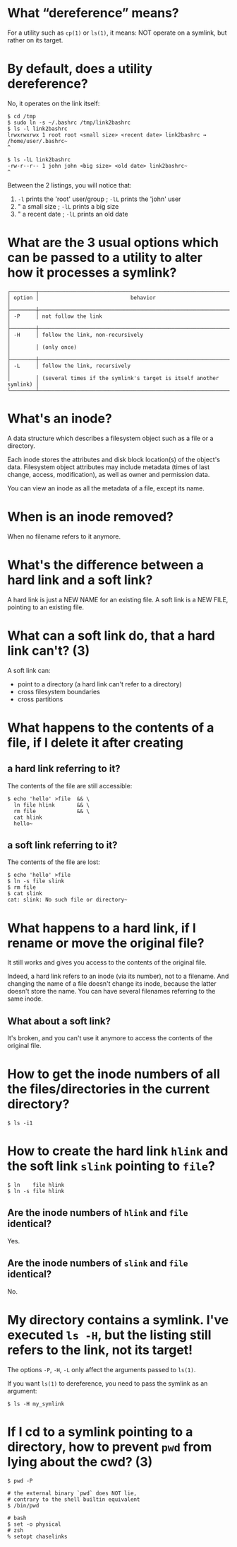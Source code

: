 # What “dereference” means?

For a utility such as `cp(1)` or `ls(1)`, it means:
NOT operate on a symlink, but rather on its target.

# By default, does a utility dereference?

No, it operates on the link itself:

    $ cd /tmp
    $ sudo ln -s ~/.bashrc /tmp/link2bashrc
    $ ls -l link2bashrc
    lrwxrwxrwx 1 root root <small size> <recent date> link2bashrc → /home/user/.bashrc~
    ^

    $ ls -lL link2bashrc
    -rw-r--r-- 1 john john <big size> <old date> link2bashrc~
    ^

Between the 2 listings, you will notice that:

   1. `-l` prints the 'root' user/group ; `-lL` prints the 'john' user
   2. "           a small size          ; `-lL` prints a big size
   3. "           a recent date         ; `-lL` prints an old date

# What are the 3 usual options which can be passed to a utility to alter how it processes a symlink?

    ┌────────┬───────────────────────────────────────────────────────────────────┐
    │ option │                             behavior                              │
    ├────────┼───────────────────────────────────────────────────────────────────┤
    │ -P     │ not follow the link                                               │
    ├────────┼───────────────────────────────────────────────────────────────────┤
    │ -H     │ follow the link, non-recursively                                  │
    │        │ (only once)                                                       │
    ├────────┼───────────────────────────────────────────────────────────────────┤
    │ -L     │ follow the link, recursively                                      │
    │        │ (several times if the symlink's target is itself another symlink) │
    └────────┴───────────────────────────────────────────────────────────────────┘

#
# What's an inode?

A  data structure  which describes  a  filesystem object  such  as a  file or  a
directory.

Each inode  stores the  attributes and  disk block  location(s) of  the object's
data.
Filesystem object attributes may include metadata (times of last change, access,
modification), as well as owner and permission data.

You can view an inode as all the metadata of a file, except its name.

# When is an inode removed?

When no filename refers to it anymore.

#
# What's the difference between a hard link and a soft link?

A hard link is just a NEW NAME for an existing file.
A soft link is a NEW FILE, pointing to an existing file.

# What can a soft link do, that a hard link can't?  (3)

A soft link can:

   - point to a directory (a hard link can't refer to a directory)
   - cross filesystem boundaries
   - cross partitions

#
# What happens to the contents of a file, if I delete it after creating
## a hard link referring to it?

The contents of the file are still accessible:

    $ echo 'hello' >file  && \
      ln file hlink       && \
      rm file             && \
      cat hlink
      hello~

## a soft link referring to it?

The contents of the file are lost:

    $ echo 'hello' >file
    $ ln -s file slink
    $ rm file
    $ cat slink
    cat: slink: No such file or directory~

#
# What happens to a hard link, if I rename or move the original file?

It still works and gives you access to the contents of the original file.

Indeed, a hard link refers to an inode (via its number), not to a filename.
And changing  the name of  a file doesn't change  its inode, because  the latter
doesn't store the name.
You can have several filenames referring to the same inode.

## What about a soft link?

It's broken, and you can't use it anymore to access the contents of the original
file.

##
# How to get the inode numbers of all the files/directories in the current directory?

    $ ls -i1

##
# How to create the hard link `hlink` and the soft link `slink` pointing to `file`?

    $ ln    file hlink
    $ ln -s file hlink

## Are the inode numbers of `hlink` and `file` identical?

Yes.

## Are the inode numbers of `slink` and `file` identical?

No.

#
# My directory contains a symlink.  I've executed `ls -H`, but the listing still refers to the link, not its target!

The options `-P`, `-H`, `-L` only affect the arguments passed to `ls(1)`.

If you want `ls(1)` to dereference, you need to pass the symlink as an argument:

    $ ls -H my_symlink

# If I cd to a symlink pointing to a directory, how to prevent `pwd` from lying about the cwd?  (3)

    $ pwd -P

    # the external binary `pwd` does NOT lie,
    # contrary to the shell builtin equivalent
    $ /bin/pwd

    # bash
    $ set -o physical
    # zsh
    % setopt chaselinks

